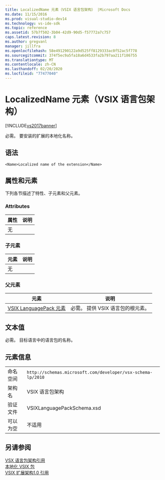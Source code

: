 ```yaml
---
title: LocalizedName 元素（VSIX 语言包架构） |Microsoft Docs
ms.date: 11/15/2016
ms.prod: visual-studio-dev14
ms.technology: vs-ide-sdk
ms.topic: reference
ms.assetid: 57b7f502-3b04-42d9-90d5-f57772a7c757
caps.latest.revision: 8
ms.author: gregvanl
manager: jillfra
ms.openlocfilehash: 58e491290122a9d525ff8129333ac0f52ac5f778
ms.sourcegitcommit: 374f5ec9a5fa18a6d4533fa2b797aa211f186755
ms.translationtype: MT
ms.contentlocale: zh-CN
ms.lasthandoff: 02/20/2020
ms.locfileid: "77477040"
---
```

# <a name="localizedname-element-vsix-language-pack-schema"></a>LocalizedName 元素（VSIX 语言包架构）
[!INCLUDE[vs2017banner](../includes/vs2017banner.md)]

必需。 要安装的扩展的本地化名称。  
  
## <a name="syntax"></a>语法  
  
```  
<Name>Localized name of the extension</Name>  
```  
  
## <a name="attributes-and-elements"></a>属性和元素  
 下列各节描述了特性、子元素和父元素。  
  
### <a name="attributes"></a>Attributes  
  
|属性|说明|  
|---------------|-----------------|  
|无||  
  
### <a name="child-elements"></a>子元素  
  
|元素|说明|  
|-------------|-----------------|  
|无||  
  
### <a name="parent-elements"></a>父元素  
  
|元素|说明|  
|-------------|-----------------|  
|[VSIX LanguagePack 元素](../extensibility/vsixlanguagepack-element-vsix-language-pack-schema.md)|必需。 提供 VSIX 语言包的根元素。|  
  
## <a name="text-value"></a>文本值  
 必需。 目标语言中的语言包的名称。  
  
## <a name="element-information"></a>元素信息  
  
|                 |                                                           |
|-----------------|-----------------------------------------------------------|
|    命名空间    | `http://schemas.microsoft.com/developer/vsx-schema-lp/2010` |
|   架构名   |                 VSIX 语言包架构                 |
| 验证文件 |                VSIXLanguagePackSchema.xsd                 |
|  可以为空   |                      不适用                       |
  
## <a name="see-also"></a>另请参阅  
 [VSX 语言包架构引用](../extensibility/vsx-language-pack-schema-reference.md)   
 [本地化 VSIX 包](../extensibility/localizing-vsix-packages.md)   
 [VSIX 扩展架构1.0 引用](/previous-versions/dd393700(v=vs.110))
